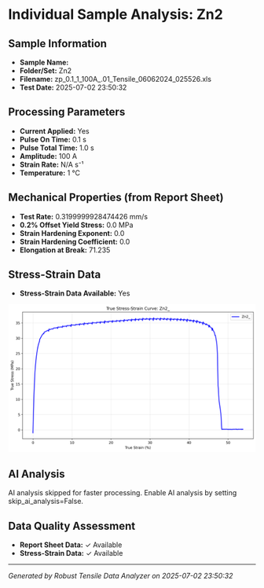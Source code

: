 # Individual Sample Analysis: Zn2

## Sample Information
- **Sample Name:** 
- **Folder/Set:** Zn2
- **Filename:** zp_0.1_1_100A_.01_Tensile_06062024_025526.xls
- **Test Date:** 2025-07-02 23:50:32

## Processing Parameters
- **Current Applied:** Yes
- **Pulse On Time:** 0.1 s
- **Pulse Total Time:** 1.0 s
- **Amplitude:** 100 A
- **Strain Rate:** N/A s⁻¹
- **Temperature:** 1 °C

## Mechanical Properties (from Report Sheet)
- **Test Rate:** 0.3199999928474426 mm/s
- **0.2% Offset Yield Stress:** 0.0 MPa
- **Strain Hardening Exponent:** 0.0
- **Strain Hardening Coefficient:** 0.0
- **Elongation at Break:** 71.235

## Stress-Strain Data
- **Stress-Strain Data Available:** Yes

![Stress-Strain Curve](../individual_plots/plot_Zn2.png)

## AI Analysis

AI analysis skipped for faster processing. Enable AI analysis by setting skip_ai_analysis=False.

## Data Quality Assessment
- **Report Sheet Data:** ✓ Available
- **Stress-Strain Data:** ✓ Available

---
*Generated by Robust Tensile Data Analyzer on 2025-07-02 23:50:32*
